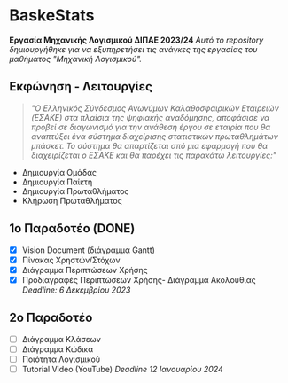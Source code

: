 # BaskeStats
**Εργασία Μηχανικής Λογισμικού ΔΙΠΑΕ 2023/24**
*Αυτό το repository δημιουργήθηκε για να εξυπηρετήσει τις ανάγκες της εργασίας του μαθήματος "Μηχανική Λογισμικού".*

## Εκφώνηση - Λειτουργίες
>*"O Ελληνικός Σύνδεσμος Ανωνύμων Καλαθοσφαιρικών Εταιρειών (EΣΑΚE) στα πλαίσια της ψηφιακής αναδόμησης, αποφάσισε να προβεί σε διαγωνισμό για την ανάθεση έργου σε εταιρία που θα αναπτύξει ένα σύστημα διαχείρισης στατιστικών πρωταθλημάτων μπάσκετ. Το σύστημα θα απαρτίζεται από μια εφαρμογή που θα διαχειρίζεται ο EΣΑΚE και θα παρέχει τις παρακάτω λειτουργίες:"*
* Δημιουργία Ομάδας
* Δημιουργία Παίκτη
* Δημιουργία Πρωταθλήματος
* Κλήρωση Πρωταθλήματος

## 1o Παραδοτέο (DONE)
- [X] Vision Document (διάγραμμα Gantt)
- [X] Πίνακας Χρηστών/Στόχων
- [X] Διάγραμμα Περιπτώσεων Χρήσης
- [X] Προδιαγραφές Περιπτώσεων Χρήσης- Διάγραμμα Ακολουθίας
*Deadline: 6 Δεκεμβρίου 2023*

## 2o Παραδοτέο
- [ ] Διάγραμμα Κλάσεων
- [ ] Διάγραμμα Κώδικα
- [ ] Ποιότητα Λογισμικού
- [ ] Tutorial Video (YouTube)
*Deadline 12 Ιανουαρίου 2024*
